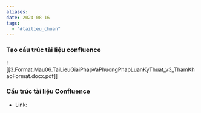 ```yaml
---
aliases: 
date: 2024-08-16
tags:
  - "#tailieu_chuan"
---
```

### Tạo cấu trúc tài liệu confluence 
![[3.Format.Mau06.TaiLieuGiaiPhapVaPhuongPhapLuanKyThuat_v3_ThamKhaoFormat.docx.pdf]]

### Cấu trúc tài liệu Confluence
- Link: 

